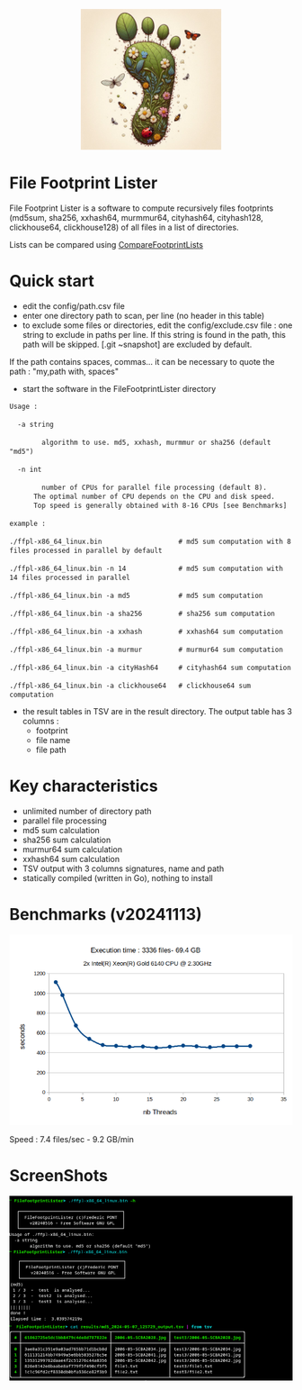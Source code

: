 <p align="center">
<img src="src/images/footprint.png" alt="drawing" width="250" height="250" />
</p>

#  File Footprint Lister
File Footprint Lister is a software to compute recursively files footprints (md5sum, sha256, xxhash64, murmmur64, cityhash64, cityhash128, clickhouse64, clickhouse128) of all files in a list of directories.

Lists can be compared using [CompareFootprintLists](https://github.com/FredPont/CompareFootprintLists)

# Quick start
- edit the config/path.csv file
- enter one directory path to scan, per line (no header in this table)
- to exclude some files or directories, edit the config/exclude.csv file : one string to exclude in paths per line.
If this string is found in the path, this path will be skipped. [.git ~snapshot] are excluded by default.


If the path contains spaces, commas... it can be necessary to quote the path : "my,path with, spaces" 
- start the software in the FileFootprintLister directory
```
Usage :

  -a string

        algorithm to use. md5, xxhash, murmmur or sha256 (default "md5")

  -n int

    	number of CPUs for parallel file processing (default 8).
      The optimal number of CPU depends on the CPU and disk speed. 
      Top speed is generally obtained with 8-16 CPUs [see Benchmarks]

example :

./ffpl-x86_64_linux.bin                   # md5 sum computation with 8 files processed in parallel by default

./ffpl-x86_64_linux.bin -n 14             # md5 sum computation with 14 files processed in parallel

./ffpl-x86_64_linux.bin -a md5            # md5 sum computation

./ffpl-x86_64_linux.bin -a sha256         # sha256 sum computation

./ffpl-x86_64_linux.bin -a xxhash         # xxhash64 sum computation

./ffpl-x86_64_linux.bin -a murmur         # murmur64 sum computation

./ffpl-x86_64_linux.bin -a cityHash64     # cityhash64 sum computation

./ffpl-x86_64_linux.bin -a clickhouse64   # clickhouse64 sum computation
```
- the result tables in TSV are in the result directory. The output table has 3 columns : 
  - footprint
  - file name
  - file path

# Key characteristics
- unlimited number of directory path
- parallel file processing
- md5 sum calculation
- sha256 sum calculation
- murmur64 sum calculation
- xxhash64 sum calculation
- TSV output with 3 columns signatures, name and path
- statically compiled (written in Go), nothing to install 

# Benchmarks (v20241113)
![CLI](src/benchmark/benchmark.png)

Speed : 7.4 files/sec - 9.2 GB/min

# ScreenShots

![CLI](src/images/screenshot.png)

